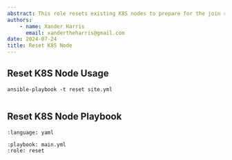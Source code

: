 ```yaml
---
abstract: This role resets existing K8S nodes to prepare for the join role.
authors:
    - name: Xander Harris
      email: xandertheharris@gmail.com
date: 2024-07-24
title: Reset K8S Node
---
```


## Reset K8S Node Usage

```{code-block} shell
ansible-playbook -t reset site.yml
```

```{index} roles; reset
```

## Reset K8S Node Playbook

```{literalinclude} /roles/reset/tasks/main.yml
:language: yaml
```

```{ansibletask} Reset existing nodes
:playbook: main.yml
:role: reset
```
